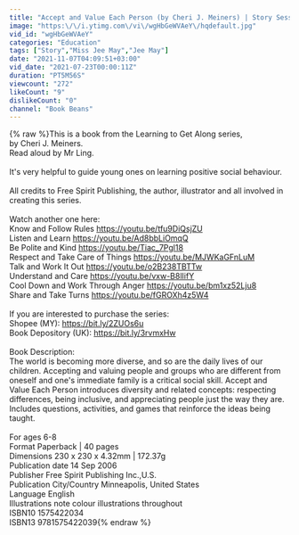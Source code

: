 ```yaml
---
title: "Accept and Value Each Person (by Cheri J. Meiners) | Story Session with Mr Ling"
image: "https:\/\/i.ytimg.com\/vi\/wgHbGeWVAeY\/hqdefault.jpg"
vid_id: "wgHbGeWVAeY"
categories: "Education"
tags: ["Story","Miss Jee May","Jee May"]
date: "2021-11-07T04:09:51+03:00"
vid_date: "2021-07-23T00:00:11Z"
duration: "PT5M56S"
viewcount: "272"
likeCount: "9"
dislikeCount: "0"
channel: "Book Beans"
---
```

{% raw %}This is a book from the Learning to Get Along series,<br />by Cheri J. Meiners.<br />Read aloud by Mr Ling.<br /><br />It's very helpful to guide young ones on learning positive social behaviour.<br /><br />All credits to Free Spirit Publishing, the author, illustrator and all involved in creating this series. <br /><br />Watch another one here:<br />Know and Follow Rules <a rel="nofollow" target="blank" href="https://youtu.be/tfu9DiQsjZU">https://youtu.be/tfu9DiQsjZU</a><br />Listen and Learn <a rel="nofollow" target="blank" href="https://youtu.be/Ad8bbLiOmqQ">https://youtu.be/Ad8bbLiOmqQ</a><br />Be Polite and Kind <a rel="nofollow" target="blank" href="https://youtu.be/Tiac_7Pgl18">https://youtu.be/Tiac_7Pgl18</a><br />Respect and Take Care of Things <a rel="nofollow" target="blank" href="https://youtu.be/MJWKaGFnLuM">https://youtu.be/MJWKaGFnLuM</a><br />Talk and Work It Out <a rel="nofollow" target="blank" href="https://youtu.be/o2B238TBTTw">https://youtu.be/o2B238TBTTw</a><br />Understand and Care <a rel="nofollow" target="blank" href="https://youtu.be/vxw-B8lIifY">https://youtu.be/vxw-B8lIifY</a><br />Cool Down and Work Through Anger <a rel="nofollow" target="blank" href="https://youtu.be/bm1xz52Lju8">https://youtu.be/bm1xz52Lju8</a><br />Share and Take Turns <a rel="nofollow" target="blank" href="https://youtu.be/fGROXh4z5W4">https://youtu.be/fGROXh4z5W4</a><br /><br />If you are interested to purchase the series:<br />Shopee (MY): <a rel="nofollow" target="blank" href="https://bit.ly/2ZUOs6u">https://bit.ly/2ZUOs6u</a> <br />Book Depository (UK): <a rel="nofollow" target="blank" href="https://bit.ly/3rvmxHw">https://bit.ly/3rvmxHw</a><br /><br />Book Description:<br />The world is becoming more diverse, and so are the daily lives of our children. Accepting and valuing people and groups who are different from oneself and one's immediate family is a critical social skill. Accept and Value Each Person introduces diversity and related concepts: respecting differences, being inclusive, and appreciating people just the way they are. Includes questions, activities, and games that reinforce the ideas being taught.<br /><br />For ages 6-8<br />Format Paperback | 40 pages<br />Dimensions 230 x 230 x 4.32mm | 172.37g<br />Publication date 14 Sep 2006<br />Publisher Free Spirit Publishing Inc.,U.S.<br />Publication City/Country Minneapolis, United States<br />Language English<br />Illustrations note colour illustrations throughout<br />ISBN10 1575422034<br />ISBN13 9781575422039{% endraw %}
